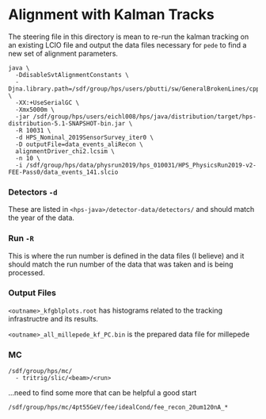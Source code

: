 # Alignment with Kalman Tracks

The steering file in this directory is mean to re-run the kalman
tracking on an existing LCIO file and output the data files necessary
for `pede` to find a new set of alignment parameters.

```
java \
  -DdisableSvtAlignmentConstants \
  -Djna.library.path=/sdf/group/hps/users/pbutti/sw/GeneralBrokenLines/cpp/install/lib/ \
  -XX:+UseSerialGC \
  -Xmx5000m \
  -jar /sdf/group/hps/users/eichl008/hps/java/distribution/target/hps-distribution-5.1-SNAPSHOT-bin.jar \
  -R 10031 \
  -d HPS_Nominal_2019SensorSurvey_iter0 \
  -D outputFile=data_events_aliRecon \
  alignmentDriver_chi2.lcsim \
  -n 10 \
  -i /sdf/group/hps/data/physrun2019/hps_010031/HPS_PhysicsRun2019-v2-FEE-Pass0/data_events_141.slcio
```

### Detectors `-d`
These are listed in `<hps-java>/detector-data/detectors/` and should match the year of the data.

### Run `-R`
This is where the run number is defined in the data files (I believe) and it should match the
run number of the data that was taken and is being processed.

### Output Files
`<outname>_kfgblplots.root` has histograms related to the tracking infrastructre and its results.

`<outname>_all_millepede_kf_PC.bin` is the prepared data file for millepede

### MC
```
/sdf/group/hps/mc/
  - tritrig/slic/<beam>/<run>
```
...need to find some more that can be helpful
a good start
```
/sdf/group/hps/mc/4pt55GeV/fee/idealCond/fee_recon_20um120nA_*
```
